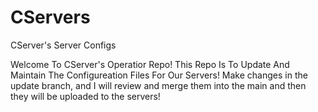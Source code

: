 # CServers
CServer's Server Configs

Welcome To CServer's Operatior Repo!
This Repo Is To Update And Maintain The Configureation Files For Our Servers!
Make changes in the update branch, and I will review and merge them into the main and then they will be uploaded to the servers!
